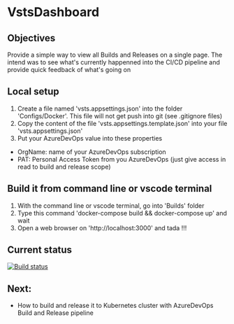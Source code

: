 # VstsDashboard

## Objectives

Provide a simple way to view all Builds and Releases on a single page.
The intend was to see what's currently happenned into the CI/CD pipeline and provide quick feedback of what's going on

## Local setup

1) Create a file named 'vsts.appsettings.json' into the folder 'Configs/Docker'.
    This file will not get push into git (see .gitignore files)
2) Copy the content of the file 'vsts.appsettings.template.json' into your file 'vsts.appsettings.json'
3) Put your AzureDevOps value into these properties
- OrgName: name of your AzureDevOps subscription
- PAT: Personal Access Token from you AzureDevOps (just give access in read to build and release scope)

## Build it from command line or vscode terminal
1) With the command line or vscode terminal, go into 'Builds' folder
2) Type this command 'docker-compose build && docker-compose up' and wait
3) Open a web browser on 'http://localhost:3000' and tada !!!

## Current status
[![Build status](https://dev.azure.com/experta/ExpertaSolutions/_apis/build/status/GitHub-VstsDasboard-CI)](https://dev.azure.com/experta/ExpertaSolutions/_build/latest?definitionId=204)

## Next: 
- How to build and release it to Kubernetes cluster with AzureDevOps Build and Release pipeline